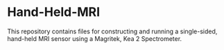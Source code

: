 # Hand-Held-MRI

This repository contains files for constructing and running a single-sided, hand-held MRI sensor using a Magritek, Kea 2 Spectrometer.